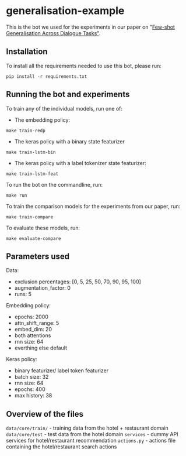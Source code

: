 # generalisation-example
This is the bot we used for the experiments in our paper on "[Few-shot
Generalisation Across Dialogue Tasks"](https://arxiv.org/abs/1811.11707).

## Installation
To install all the requirements needed to use this bot, please run:
```
pip install -r requirements.txt
```

## Running the bot and experiments
To train any of the individual models, run one of:
- The embedding policy:
```
make train-redp
```
- The keras policy with a binary state featurizer
```
make train-lstm-bin
```
- The keras policy with a label tokenizer state featurizer:
```
make train-lstm-feat
```


To run the bot on the commandline, run:
```
make run
```

To train the comparison models for the experiments from our paper, run:
```
make train-compare
```

To evaluate these models, run:
```
make evaluate-compare
```


## Parameters used
Data:
- exclusion percentages: [0, 5, 25, 50, 70, 90, 95, 100]
- augmentation_factor: 0
- runs: 5

Embedding policy:
- epochs: 2000
- attn_shift_range: 5
- embed_dim: 20
- both attentions
- rnn size: 64
- everthing else default

Keras policy:
- binary featurizer/ label token featurizer
- batch size: 32
- rnn size: 64
- epochs: 400
- max history: 38


## Overview of the files
`data/core/train/` - training data from the hotel + restaurant domain
`data/core/test` - test data from the hotel domain
`services` - dummy API services for hotel/restaurant recommendation
`actions.py` - actions file containing the hotel/restaurant search actions

